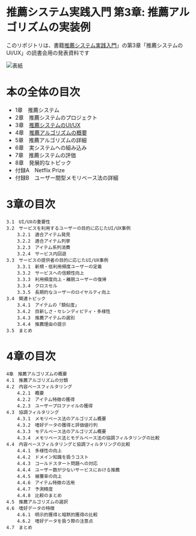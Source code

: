 # 推薦システム実践入門 第3章: 推薦アルゴリズムの実装例
このリポジトリは、書籍[推薦システム実践入門](https://www.oreilly.co.jp/books/9784873119663/)」の第3章「推薦システムのUI/UX」の読書会用の発表資料です

![表紙](https://www.oreilly.co.jp/books/images/picture_large978-4-87311-966-3.jpeg)

# 本の全体の目次
- 1章　推薦システム
- 2章　推薦システムのプロジェクト
- 3章　[推薦システムのUI/UX](Charpter3.md)
- 4章　[推薦アルゴリズムの概要](Charpter4.md)
- 5章　推薦アルゴリズムの詳細
- 6章　実システムへの組み込み
- 7章　推薦システムの評価
- 8章　発展的なトピック
- 付録A　Netflix Prize
- 付録B　ユーザー間型メモリベース法の詳細


# 3章の目次
    3.1　UI/UXの重要性
    3.2　サービスを利用するユーザーの目的に応じたUI/UX事例
        3.2.1　適合アイテム発見
        3.2.2　適合アイテム列挙
        3.2.3　アイテム系列消費
        3.2.4　サービス内回遊
    3.3　サービスの提供者の目的に応じたUI/UX事例
        3.3.1　新規・低利用頻度ユーザーの定着
        3.3.2　サービスへの信頼性向上
        3.3.3　利用頻度向上・離脱ユーザーの復帰
        3.3.4　クロスセル
        3.3.5　長期的なユーザーのロイヤルティ向上
    3.4　関連トピック
        3.4.1　アイテムの「類似度」
        3.4.2　目新しさ・セレンディピティ・多様性
        3.4.3　推薦アイテムの選別
        3.4.4　推薦理由の提示
    3.5　まとめ

# 4章の目次
    4章　推薦アルゴリズムの概要
    4.1　推薦アルゴリズムの分類
    4.2　内容ベースフィルタリング
        4.2.1　概要
        4.2.2　アイテム特徴の獲得
        4.2.3　ユーザープロファイルの獲得
    4.3　協調フィルタリング
        4.3.1　メモリベース法のアルゴリズム概要
        4.3.2　嗜好データの獲得と評価値行列
        4.3.3　モデルベース法のアルゴリズム概要
        4.3.4　メモリベース法とモデルベース法の協調フィルタリングの比較
    4.4　内容ベースフィルタリングと協調フィルタリングの比較
        4.4.1　多様性の向上
        4.4.2　ドメイン知識を扱うコスト
        4.4.3　コールドスタート問題への対応
        4.4.4　ユーザー数が少ないサービスにおける推薦
        4.4.5　被覆率の向上
        4.4.6　アイテム特徴の活用
        4.4.7　予測精度
        4.4.8　比較のまとめ
    4.5　推薦アルゴリズムの選択
    4.6　嗜好データの特徴
        4.6.1　明示的獲得と暗黙的獲得の比較
        4.6.2　嗜好データを扱う際の注意点
    4.7　まとめ